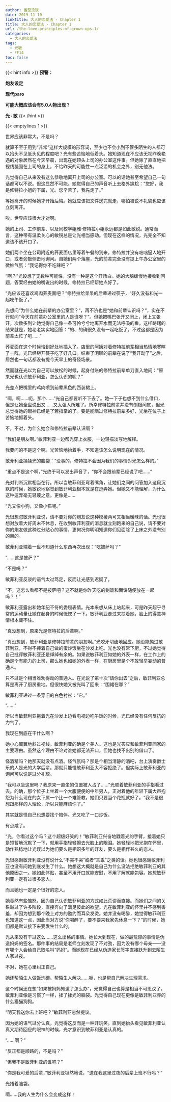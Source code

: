 ```yaml
---
author: 番茄烫饭
date: 2019-11-10
linktitle: 大人的恋爱法 - Chapter 1
title: 大人的恋爱法 - Chapter 1
url: /the-love-principles-of-grown-ups-1/
categories:
  - 大人的恋爱法
tags:
  - 光敏
  - FF14
toc: false
---
```


{{< hint info >}}
**预警：**

**炮友设定**

**现代paro**

**可能大概应该会有5.0人物出现？**

**光♀敏**
{{< /hint >}}

<!--more-->

{{< emptylines 1 >}}

世界应该非常大，不是吗？

就算不至于用到“非常”这样大规模的形容词，至少也不会小到不管多陌生的人都可以抬头不见低头见的程度吧？光有些苦恼地低着头。她知道现在不应该无视昨晚艳遇的对象居然在今天早晨，出现在她顶头上司的办公室这件事。但她除了直直地把视线凝固在上司的身上，不给昨天的可能性一点泛滥的机会之外，别无他法。

光觉得自己从来没有这么恭敬地离开上司的办公室。可以的话她甚至希望自己一句话都可以不说。但这显然不可能。她觉得自己的声音听上去格外尴尬：“您好，我是修特拉小姐的下属，光。您辛苦了，我先走了。”

等她离开的时候她才开始后悔。她就应该把文件送完就走，哪怕被说不礼貌也应该立刻离开。

唉。世界应该很大才对啊。

她的上司、工作前辈、以及同校学姐雅·修特拉小姐永远都是如此敏锐。通常而言，这种带有温柔关心的敏锐总是让光相当感动。但现在这样的情况，光完全不知道该不该开口了。

她们两个坐在公司附近的荞麦面店里等着午餐的到来。修特拉并没有咄咄逼人地开口，或者旁敲侧击地询问。自她们两个落座，光的前辈完全没有提上午办公室里的微妙气氛：“我记得你不吃辣吧？”

“啊？”光设想了无数种可能性，没有一种是这个开场白。她的大脑缓慢地接收到问题，答案经由她的嘴说出的时候，修特拉已经帮她点好了。

“光应该还喜欢鸡肉荞麦面吧？”修特拉给呆呆的后辈递过筷子，“好久没有和光一起吃午饭了。”

光想问“为什么她在前辈的办公室里？”，再不济也是“她和前辈认识吗？”，实在不行就问“今天在前辈办公室里的人是谁呀？”。但她把嘴巴张开又闭上，闭上又张开，次数多到让她觉得自己像一条可怜兮兮地离开水而无法呼吸的鱼。这样踌躇的结果就是，她老老实实地回答：“的、的确很久没有一起吃饭了。不过这都是因为前辈太忙了吧……”

荞麦面在这个时候恰到好处地插入了。店里的阿姨对着修特拉前辈相当热情地寒暄了一阵，光已经掰开筷子吃了好几口。结束了闲聊的前辈在说了“我开动了”之后，居然也一句话都没有提今天早上的奇怪场景。

然而就在光以为自己可以放松的时候，起身付账的修特拉前辈单刀直入地问：“原来光也认识敏菲利亚，怎么认识的呢？”

光差点把嘴里的鸡肉喷到前辈黑色的西装裙上。

“啊，啊……呃，那个……”光自己都要听不下去了。她一下子也想不到什么借口，但是让她全盘说出又……又太强人所难了。所幸修特拉前辈并没有刨根问底，但光总觉得她的眼神已经是了若指掌的了。要是能瞒过修特拉前辈多好，光坐在位子上苦恼地抓着头。

不，不对，为什么她会和修特拉前辈认识啊？

“我们是朋友啊。”敏菲利亚一边帮光穿上衣服，一边轻描淡写地解释。

我要问的不是这个啊。光苦恼地抬着手，不知道该怎么说明现在的情况。

敏菲利亚揉揉光的脑袋：“没事的，修特拉不会因为我们的事情对光怎么样的。”

“重点不是这个啊，”光终于可以发出声音了，“你不会跟前辈已经说了吧……”

光对判断沉默相当在行。所以当敏菲利亚弯着嘴角，让她们之间的问答加入这段沉默的时候，她敏锐地察觉到敏菲利亚根本就是在逗弄她。但她又不能理解，为什么这种逗弄毫无轻蔑之意。更像是……

“光又像小狗，又像小猫呢。”

光很想怼敏菲利亚说，请不要对你的炮友说这种模棱两可又相当暧昧的话。光也很想对放着大好周末不休息，在收到敏菲利亚的消息就立刻跑来的自己说，请不要对你的炮友做这种过分贴心的事情，更何况你明明知道你们见面除了上床之外没有别的目的。

敏菲利亚端着一盘不知道什么东西再次出现：“吃披萨吗？”

“……这是披萨？”

“不是吗？”

敏菲利亚反驳的语气太过笃定，反而让光感到迟疑了。

“不，这怎么看都不是披萨吧？这不就是你昨天吃的剩饭和面饼随便放在一起吗？！”

敏菲利亚露出和她年纪不符的委屈表情。光本来想从床上站起来，可是昨天超乎寻常的运动量让她在起身的时候恍惚了一下。敏菲利亚走过来扶着她，脸上的得意神情根本藏不住。

“真没想到，原来光是修特拉的后辈啊。”

“真没想到，敏菲利亚是修特拉前辈的朋友啊。”光咬牙切齿地回应。她没能拗过敏菲利亚，不得不捧着自己做的蛋炒饭坐在沙发上吃。光也没有常下厨，不过她觉得自己批评敏菲利亚还是绰绰有余的。如果说敏菲利亚如她的外表一样，在工作上的确是个有能力的上司，那么她也如她的外表一样，在厨房里是个不敢轻举妄动的普通人。

只不过是个相当难劝得动的普通人。在光说了第十次“请你出去”之后，敏菲利亚总算是离开了厨房重地。但很快她又被光叫了回来：“围裙在哪？”

敏菲利亚递过一条穿旧的白色衬衫：“它。”

“……”

所以当敏菲利亚拖着光在沙发上边看电视边吃午饭的时候，光已经没有任何反抗的力气了。

我现在到底在干什么啊？

她小心翼翼地斜过视线。敏菲利亚的确是个美人。这也是光答应和敏菲利亚回家的主要理由。虽然这个理由不论对谁她都无法开口，但她也找不出别的借口了。

怪酒精吗？她那天就没有点酒。怪气氛吗？那是个相当清静的酒吧，台上演奏爵士乐的人是光的大学后辈。那就只能怪敏菲利亚太不容拒绝了。但实际上敏菲利亚的询问可以说是过分礼貌。

“我可以坐这里吗？我原来一直坐的位置被人占了……”光顺着敏菲利亚的手指看过去。的确，那个位子上坐着一个大腹便便的中年男人，正对着他的年轻下属大声抱怨为什么现在的女下属一个比一个难管教，她们只要当个花瓶就好了。“我不是很想跟那样的人理论，所以只能麻烦你了。”

其实就是怪自己也想要找个陪伴。光又吃了一口炒饭。

有点咸了。

“光，你看过这个吗？这个超级好笑的！”敏菲利亚兴奋地戳着光的手臂，接着她只是短暂地沉默了一下，就用手指轻轻擦去光脸上的眼泪。她轻轻地把光抱在怀里，动作熟稔地让光误以为她们要么是相识多年的好友，要么是相伴甚久的恋人。

光很感谢敏菲利亚没有说什么“不哭不哭”或者“乖乖”之类的话。她也很感谢敏菲利亚也没有问她到底发生了什么。她想这大概就是自己为什么没法拒绝敏菲利亚的其他原因之一。她如此体贴，甚至不用开口就能安慰，不用了解就能包容。她想敏菲利亚一定有过很多恋人。

而且她也一定是个很好的恋人。

她竟然有些恼怒，因为自己认识敏菲利亚的方式如此荒谬而直接。而她们之间的关系越过了许多阶段，直接奔向了满足彼此的欲望。光在敏菲利亚的怀里并不感到害羞，却因为想到那个晚上对方的邀约而耳朵发烫。她并没有喝醉，她觉得敏菲利亚也知道这一点，因此当对方说“你喝醉了，要不要来我家先休息一下？”的时候，她们都是默认接下来要发生什么的。

光从来没有干过这么……这么出格的事情。她长大到现在，做的最荒谬的事情是伪造妈妈的签名。那件事的结局是老师立刻发现了不对劲，因为没有哪个母亲——没有哪个人会给自己取名叫“妈妈”。而她现在已经从伪造家长签字直接跃升到去陌生人家过夜。

不对，她在心里纠正自己。

她还帮陌生人做饭洗碗。帮陌生人解决……呃，也是帮自己解决生理需求。

这个时候还在想“如果被妈妈知道了怎么办”，光觉得自己也算是相当不可思议了。敏菲利亚像是习惯了一样，揉了揉光的脑袋。光觉得自己现在更像是敏菲利亚养的什么猫猫狗狗。

“明天我送你去上班吧？”敏菲利亚忽然提议。

因为她的语气过分认真，光觉得这反而是一种开玩笑。直到她抬头看见敏菲利亚认真又期待回应的眼神的时候，光才意识到敏菲利亚是认真的。

“……啊？”

“反正都是顺路的，不是吗？”

“但我不是敏菲利亚的谁吧？”

“你是我可爱的后辈，”敏菲利亚坦然地说，“送在我这里过夜的后辈上班不行吗？”

光捂着脑袋。

啊……我的人生为什么会变成这样！
